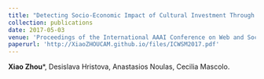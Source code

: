 ```yaml
---
title: "Detecting Socio-Economic Impact of Cultural Investment Through Geo-Social Network Analysis"
collection: publications
date: 2017-05-03
venue: 'Proceedings of the International AAAI Conference on Web and Social Media (ICWSM)'
paperurl: 'http://XiaoZHOUCAM.github.io/files/ICWSM2017.pdf'
---
```


**Xiao Zhou**\*, Desislava Hristova, Anastasios Noulas, Cecilia Mascolo. 
